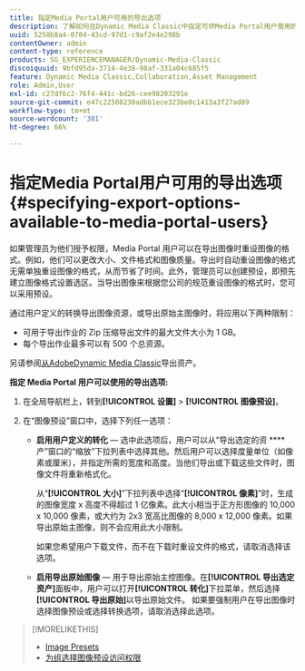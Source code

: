 ```yaml
---
title: 指定Media Portal用户可用的导出选项
description: 了解如何在Dynamic Media Classic中指定可供Media Portal用户使用的导出选项Adobe。
uuid: 5258b8a4-0704-43cd-97d1-c9af2e4e298b
contentOwner: admin
content-type: reference
products: SG_EXPERIENCEMANAGER/Dynamic-Media-Classic
discoiquuid: 9bfd95da-3714-4e38-98af-331a04c685f5
feature: Dynamic Media Classic,Collaboration,Asset Management
role: Admin,User
exl-id: c27df6c2-76f4-441c-bd26-cee98203291e
source-git-commit: e47c22508230adbb1ece323be0c1413a3f27ad89
workflow-type: tm+mt
source-wordcount: '381'
ht-degree: 66%

---
```


# 指定Media Portal用户可用的导出选项 {#specifying-export-options-available-to-media-portal-users}

如果管理员为他们授予权限，Media Portal 用户可以在导出图像时重设图像的格式。例如，他们可以更改大小、文件格式和图像质量。导出时自动重设图像的格式无需单独重设图像的格式，从而节省了时间。此外，管理员可以创建预设，即预先建立图像格式设置选区。当导出图像来根据您公司的规范重设图像的格式时，您可以采用预设。

通过用户定义的转换导出图像资源，或导出原始主图像时，将应用以下两种限制：

* 可用于导出作业的 Zip 压缩导出文件的最大文件大小为 1 GB。
* 每个导出作业最多可以有 500 个总资源。

另请参阅[从AdobeDynamic Media Classic](exporting-assets-from-dmc.md#exporting-assets-from_dmc)导出资产。

**指定 Media Portal 用户可以使用的导出选项:**

1. 在全局导航栏上，转到&#x200B;**[!UICONTROL 设置]** > **[!UICONTROL 图像预设]**。
1. 在“图像预设”窗口中，选择下列任一选项：

   * **启用用户定义的转化**  — 选中此选项后，用户可以从“导出选定的资 **** 产”窗口的“缩放”下拉列表中选择其他。然后用户可以选择度量单位（如像素或厘米），并指定所需的宽度和高度。当他们导出或下载这些文件时，图像文件将重新格式化。

      从“**[!UICONTROL 大小]**”下拉列表中选择“**[!UICONTROL 像素]**”时，生成的图像宽度 x 高度不得超过 1 亿像素。此大小相当于正方形图像的 10,000 x 10,000 像素，或大约为 2x3 宽高比图像的 8,000 x 12,000 像素。如果导出原始主图像，则不会应用此大小限制。

      如果您希望用户下载文件，而不在下载时重设文件的格式，请取消选择该选项。

   * **启用导出原始图像**  — 用于导出原始主控图像。在&#x200B;**[!UICONTROL 导出选定资产]**&#x200B;面板中，用户可以打开&#x200B;**[!UICONTROL 转化]**&#x200B;下拉菜单，然后选择&#x200B;**[!UICONTROL 导出原始]**&#x200B;以导出原始文件。 如果要强制用户在导出图像时选择图像预设或选择转换选项，请取消选择此选项。

>[!MORELIKETHIS]
>
>* [Image Presets](application-setup.md#image_presets)
>* [为组选择图像预设访问权限](creating-media-portal-groups.md#choosing_image_preset_access_permissions_for_a_group)

